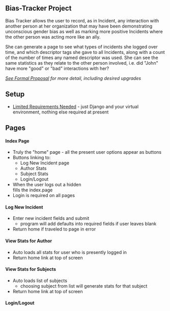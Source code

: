## Bias-Tracker Project

  Bias Tracker allows the user to record, as in Incident, any interaction with another person at her organization that may have been demonstrating unconscious gender bias as well as marking more positive Incidents where the other person was acting more like an ally.  

  She can generate a page to see what types of incidents she logged over time, and which descriptor tags she gave to all Incidents, along with a count of the number of times any named descriptor was used.  She can see the same statistics as they relate to the other person involved, i.e. did "John" have more "good" or "bad" interactions with her?

  *[See Formal Proposal](Proposal_formal.md) for more detail, including desired upgrades*

## Setup

* [Limited Requirements Needed](requirements.txt) - just Django and your virtual environment, nothing else required at present


## Pages

#### Index Page
  * Truly the "home" page - all the present user options appear as buttons
  * Buttons linking to:
    * Log New Incident page
    * Author Stats
    * Subject Stats
    * Login/Logout
  * When the user logs out a hidden <div> fills the index.page
  * Login is required on all pages

#### Log New Incident
  * Enter new incident fields and submit
    * program will add defaults into required fields if user leaves blank
  * Return home if traveled to page in error

#### View Stats for Author
  * Auto loads all stats for user who is presently logged in
  * Return home link at top of screen

#### View Stats for Subjects
  * Auto loads list of subjects
    * choosing subject from list will generate stats for that subject
  * Return home link at top of screen

#### Login/Logout
